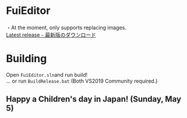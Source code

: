 # FuiEditor
・At the moment, only supports replacing images. <br>
[Latest release - 最新版のダウンロード](https://github.com/kzpns/FuiEditor/releases/latest)

# Building
Open `FuiEditor.sln`and run build! <br>
... or run `BuildRelease.bat` (Both VS2019 Community required.) <br>

## Happy a Children's day in Japan! (Sunday, May 5) <br>
